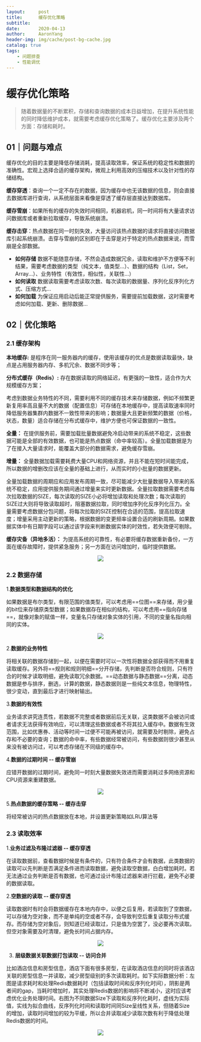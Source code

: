 ```yaml
---
layout:     post
title:      缓存优化策略
subtitle:   
date:       2020-04-13
author:     AaronYang
header-img: img/cache/post-bg-cache.jpg
catalog: true
tags:
    - 问题排查
    - 性能调优
---
```



# 缓存优化策略

> 随着数据量的不断累积，存储和查询数据的成本日益增加，在提升系统性能的同时降低维护成本，就需要考虑缓存优化策略了。缓存优化主要涉及两个方面：存储和耗时。

## 01｜问题与难点

缓存优化的目的主要是降低存储消耗，提高读取效率，保证系统的稳定性和数据的准确性。宏观上选择合适的缓存架构，微观上利用高效的压缩技术以及针对性的存储结构。

**缓存穿透**：查询一个一定不存在的数据，因为缓存中也无该数据的信息，则会直接去数据库进行查询，从系统层面来看像是穿透了缓存层直接达到数据库。

**缓存雪崩**：如果所有的缓存的失效时间相同，机器宕机，同一时间将有大量请求访问数据库或者重新拉取缓存，导致系统崩溃。

**缓存击穿**：热点数据在同一时刻失效，大量访问该热点数据的请求将直接访问数据库引起系统崩溃。击穿与雪崩的区别即在于击穿是对于特定的热点数据来说，而雪崩是全部数据。

- **如何存储**
  数据不能随意存储，不然会造成数据冗余，读取和维护不方便等不利结果，需要考虑数据的类型（纯文本，值类型...）、数据的结构（List，Set，Array...）、业务特性（有效性，相似性，关联性...）
- **如何读取**
   数据读取需要考虑读取次数、每次读取的数据量、序列化反序列化方式、压缩方式...
- **如何加载**
   为保证应用启动后能正常提供服务，需要提前加载数据，这时需要考虑如何加载、更新、删除数据...

## 02｜优化策略

### 2.1 缓存架构

**本地缓存:** 是程序在同一服务器内的缓存，使用该缓存的优点是数据读取最快，缺点是占用服务器内存、多机冗余、数据不同步等；

**分布式缓存（Redis）:** 存在数据读取的网络延迟，有更强的一致性，适合作为大规模缓存方案；

考虑到数据业务特性的不同，需要利用不同的缓存技术来存储数据，例如不频繁更新复用率高且量不大的数据（配置信息）可存储在本地缓存中，提高读取速率同时降低服务器集群内数据不一致性带来的影响；数据量大且更新频繁的数据（价格，状态，数量）适合存储在分布式缓存中，维护方便也可保证数据的一致性。

**全量：** 在提供服务前，需要加载批量数据避免冷启动带来的系统不稳定，这些数据可能是全部的有效数据，也可能是热点数据（命中率较高）。全量加载数据是为了在接入大量请求时，能覆盖大部分的数据需求，避免缓存雪崩。

**增量：** 全量数据加载需要耗费大量CPU和网络资源，并且不能在短时间能完成，所以数据的增删改应该在全量的基础上进行，从而实时的小批量的数据更新。

全量加载数据的周期应和应用发布周期一致，尽可能减少大批量数据导入带来的系统不稳定，应用提供服务期间通过增量来实时更新数据。全量拉取数据需要考虑每次拉取数据的SIZE，每次读取的SIZE小必将增加读取和处理次数；每次读取的SIZE过大则将导致读取超时，阻塞数据拉取，同时增加序列化反序列化压力。全量需要考虑数据分包问题，将每次拉取的SIZE控制在合适的范围，提高拉取速度；增量采用主动更新的策略，根据数据的变更频率设置合适的刷新周期。如果数据实体中有日期字段可以通过该字段来判断数据实体的时效性，若失效便可剔除。

**缓存灾备（异地多活）：** 为提高系统的可靠性，有必要将缓存数据重新备份，一方面在缓存故障时，提供紧急服务；另一方面在访问增加时，临时提供数据。

<div align="center"><img src="https://raw.githubusercontent.com/LyricYang/LyricYang.github.io/master/img/cache/多级缓存架构.jpg"/></div>

### 2.2 数据存储

1.**数据类型和数据结构的优化**

如果数据是布尔类型，有限范围的值类型，可以考虑用==位图==来存储，用少量的bit位来存储原类型数据；如果数据存在相似的结构，可以考虑用==指向存储==，就像对象的赋值一样，变量名只存储对象实体的引用，不同的变量名指向相同的实体。

<div align="center"><img src="https://raw.githubusercontent.com/LyricYang/LyricYang.github.io/master/img/cache/指向存储.jpg"/></div>

2.**数据的业务特性**

将相关联的数据存储到一起，以便在需要时可以一次性将数据全部获得而不用重复读取缓存。另外将==规则和规则明细==分开存储，先判断是否符合规则，只有符合的时候才读取明细，避免读取冗余数据。==动态数据与静态数据==分离，动态数据是参与排序，删选，计算的数据，静态数据则是一些纯文本信息，物理特性，很少变动，直到最后才进行映射输出。

3.**数据的有效性**

业务请求讲究连贯性，若数据不完整或者数据前后无关联，这类数据不会被访问或者请求无法获得有效响应，可以清理这些数据或者不将其拉入缓存中。数据有生效范围，比如优惠券、活动等时间一过便不可能再被访问，就需要及时剔除，避免占存和不必要的查询；数据的命中率，有些数据经常被访问，有些数据则很少甚至从来没有被访问过，可以考虑存储在不同级的缓存中。

4.**数据的过期时间 -- 缓存雪崩**

应错开数据的过期时间，避免同一时刻大量数据失效进而需要消耗过多网络资源和CPU资源来重建数据。

<div align="center"><img src="https://raw.githubusercontent.com/LyricYang/LyricYang.github.io/master/img/cache/周期性数据失效.png"/></div>

5.**热点数据的缓存策略 -- 缓存击穿**

将经常被访问的热点数据放在本地，并设置更新策略如LRU算法等

### 2.3 读取效率

1.**业务过滤及布隆过滤器 -- 缓存穿透**

在读取数据前，查看数据时候是有条件的，只有符合条件才会有数据，此类数据的读取可以先判断是否满足条件进而读取数据，避免读取空数据，白白增加耗时。若无法通过业务判断是否有数据，也可通过设计布隆过滤器来进行拦截，避免不必要的数据读取。

2.**空数据的读取 -- 缓存穿透**

读取数据时有时会将数据缓存在本地内存中，以便之后复用，若读取到了空数据，可以存储为空对象，而不是单纯的空或者不存，会导致判空后重复读取分布式缓存。而存储为空对象后，则知道已经读取过，只是值为空罢了，没必要再次读取。但空对象需要及时清理，避免长时间占据内存。

<div align="center"><img src="https://raw.githubusercontent.com/LyricYang/LyricYang.github.io/master/img/cache/重复读取空数据.png"/></div>

3. **层级数据关联数据打包读取 -- 访问合并**

比如酒店信息和房型信息，酒店下面有很多房型，在读取酒店信息的同时将该酒店关联的房型信息一并读取，减少房型级别的多次读取耗时。如下实际数据分析：左图是请求耗时和处理Redis数据耗时（包括读取时间和反序列化时间），阴影是两者间的gap，当耗时增加时，其实处理Redis数据的影响将不断减小，这时应该考虑优化业务处理时间。右图为不同数据Size下读取和反序列化耗时，虚线为实际值，实线为拟合曲线，反序列化时间和读取时间同Size呈线性关系，但随着Size的增加，读取时间增加的较为平缓，所以合并读取减少读取次数有利于降低处理Redis数据的时间。

<div align="center"><img src="https://raw.githubusercontent.com/LyricYang/LyricYang.github.io/master/img/cache/package.png"/></div>




